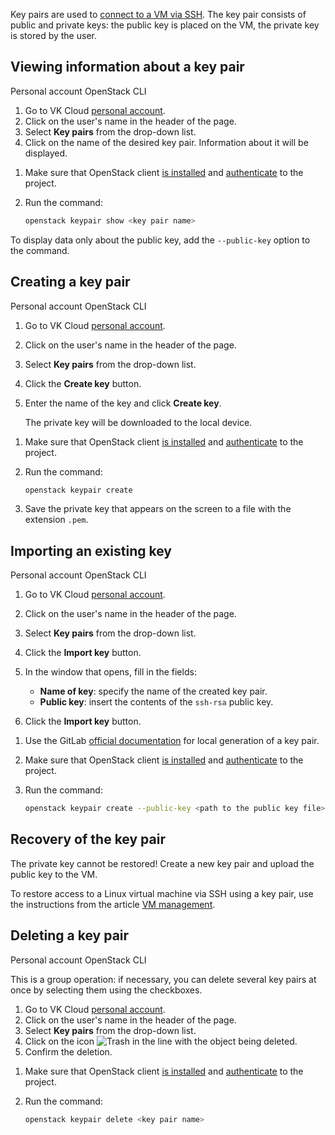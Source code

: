 Key pairs are used to [connect to a VM via SSH](/en/computing/iaas/service-management/vm/vm-connect/vm-connect-nix). The key pair consists of public and private keys: the public key is placed on the VM, the private key is stored by the user.

## Viewing information about a key pair

<tabs>
<tablist>
<tab>Personal account</tab>
<tab>OpenStack CLI</tab>
</tablist>
<tabpanel>

1. Go to VK Cloud [personal account](https://msk.cloud.vk.com/app/en).
1. Click on the user's name in the header of the page.
1. Select **Key pairs** from the drop-down list.
1. Click on the name of the desired key pair. Information about it will be displayed.

</tabpanel>
<tabpanel>

1. Make sure that OpenStack client [is installed](/en/tools-for-using-services/cli/openstack-cli#1_install_the_openstack_client) and [authenticate](/en/tools-for-using-services/cli/openstack-cli#3_complete_authentication) to the project.
1. Run the command:

   ```bash
   openstack keypair show <key pair name>
   ```

<info>

To display data only about the public key, add the `--public-key` option to the command.

</info>

</tabpanel>
</tabs>

## Creating a key pair

<tabs>
<tablist>
<tab>Personal account</tab>
<tab>OpenStack CLI</tab>
</tablist>
<tabpanel>

1. Go to VK Cloud [personal account](https://msk.cloud.vk.com/app/en).
1. Click on the user's name in the header of the page.
1. Select **Key pairs** from the drop-down list.
1. Click the **Create key** button.
1. Enter the name of the key and click **Create key**.

   The private key will be downloaded to the local device.

</tabpanel>
<tabpanel>

1. Make sure that OpenStack client [is installed](/en/tools-for-using-services/cli/openstack-cli#1_install_the_openstack_client) and [authenticate](/en/tools-for-using-services/cli/openstack-cli#3_complete_authentication) to the project.
1. Run the command:

   ```bash
   openstack keypair create 
   ```

1. Save the private key that appears on the screen to a file with the extension `.pem`.

</tabpanel>
</tabs>

## Importing an existing key

<tabs>
<tablist>
<tab>Personal account</tab>
<tab>OpenStack CLI</tab>
</tablist>
<tabpanel>

1. Go to VK Cloud [personal account](https://msk.cloud.vk.com/app/en).
1. Click on the user's name in the header of the page.
1. Select **Key pairs** from the drop-down list.
1. Click the **Import key** button.
1. In the window that opens, fill in the fields:

   - **Name of key**: specify the name of the created key pair.
   - **Public key**: insert the contents of the `ssh-rsa` public key.

1. Click the **Import key** button.

</tabpanel>
<tabpanel>

1. Use the GitLab [official documentation](https://github.com/gitlabhq/gitlabhq/blob/master/doc/user/ssh.md#generate-an-ssh-key-pair) for local generation of a key pair.
1. Make sure that OpenStack client [is installed](/en/tools-for-using-services/cli/openstack-cli#1_install_the_openstack_client) and [authenticate](/en/tools-for-using-services/cli/openstack-cli#3_complete_authentication) to the project.
1. Run the command:

   ```bash
   openstack keypair create --public-key <path to the public key file> <key pair name>
   ```

</tabpanel>
</tabs>

## Recovery of the key pair

<err>

The private key cannot be restored! Create a new key pair and upload the public key to the VM.

</err>

To restore access to a Linux virtual machine via SSH using a key pair, use the instructions from the article [VM management](/en/computing/iaas/service-management/vm/vm-manage#restoring_vm_access_by_key).

## Deleting a key pair

<tabs>
<tablist>
<tab>Personal account</tab>
<tab>OpenStack CLI</tab>
</tablist>
<tabpanel>

This is a group operation: if necessary, you can delete several key pairs at once by selecting them using the checkboxes.

1. Go to VK Cloud [personal account](https://msk.cloud.vk.com/app/en).
1. Click on the user's name in the header of the page.
1. Select **Key pairs** from the drop-down list.
1. Click on the icon ![Trash](./assets/trash-icon.svg "inline") in the line with the object being deleted.
1. Confirm the deletion.

</tabpanel>
<tabpanel>

1. Make sure that OpenStack client [is installed](/en/tools-for-using-services/cli/openstack-cli#1_install_the_openstack_client) and [authenticate](/en/tools-for-using-services/cli/openstack-cli#3_complete_authentication) to the project.
1. Run the command:

   ```bash
   openstack keypair delete <key pair name>
   ```

</tabpanel>
</tabs>
